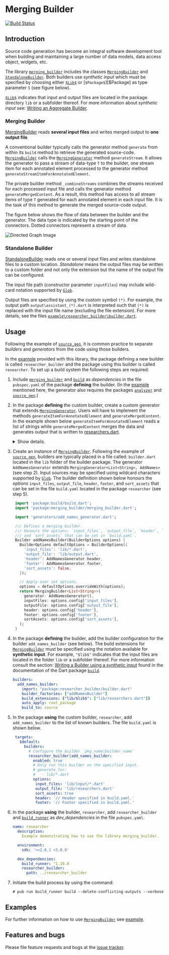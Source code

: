 
# Merging Builder
[![Build Status](https://travis-ci.com/simphotonics/merging_builder.svg?branch=master)](https://travis-ci.com/simphotonics/merging_builder)


## Introduction

Source code generation has become an integral software development tool when building and maintaining a large number of data models, data access object, widgets, etc.

The library [`merging_builder`][merging_builder] includes the classes
[`MergingBuilder`][MergingBuilder] and [`StandaloneBuilder`][StandaloneBuilder]. Both builders use *synthetic input* which must be specified
by choosing either [`$Lib$`][$Lib$] or [`$Package$`][$Package] as type parameter `S` (see figure below).

[`$Lib$`][$Lib$] indicates that input and output files are located in the package directory `lib` or a subfolder thereof. For more information
about *synthetic input* see:
[Writing an Aggregate Builder](https://github.com/dart-lang/build/blob/master/docs/writing_an_aggregate_builder.md#writing-the-builder-using-a-synthetic-input).

### Merging Builder

[MergingBuilder] reads **several input files** and writes merged output to **one output file**.

A conventional builder typically calls the generator method `generate` from within its `build` method to retrieve the generated source-code. [`MergingBuilder`][MergingBuilder] calls the [`MergingGenerator`][MergingGenerator] method `generateStream`. It allows the generator to pass a stream of data-type `T` to the builder, one stream item for each annotated element processed to the generator method `generateStreamItemForAnnotatedElement`.

The private builder method `_combineStreams` combines the streams received for each processed input file and calls the generator method `generateMergedContent`. As a result, this method has access to all stream items of type `T` generated for each annotated element in each input file. It is the task of this method to generate the merged source-code output.

The figure below shows the flow of data between the builder and the generator. The data type is indicated by the starting point of the connectors. Dotted connectors represent a stream of data.


![Directed Graph Image](https://raw.githubusercontent.com/simphotonics/merging_builder/master/images/merging_builder.svg?sanitize=true)

### Standalone Builder

[StandaloneBuilder] reads one or several input files and writes standalone files to a custom location.
*Standalone* means the output files may be written to a custom folder and not only the extension but the
name of the output file can be configured.

The input file path (constructor parameter `inputFiles`) may include
wild-card notation supported by [`Glob`][Glob].

Output files are specified by using the custom symbol
`(*)`. For example, the output path `output\assistant_(*).dart` is interpreted such that `(*)` is replaced with the input file name (excluding the file extension). For more details, see the files [`example\researcher_builder\builder.dart`][builder.dart].

## Usage

Following the example of [`source_gen`][source_gen], it is common practice to separate *builders* and *generators* from the code using those builders.

In the [example] provided with this library, the package defining a new builder is called `researcher_builder` and the package using this builder is called `researcher`. To set up a build system the following steps are required:

1. Include [`merging_builder`][merging_builder] and [`build`][build] as *dependencies* in the file `pubspec.yaml` of the package **defining** the builder. (In the [example] mentioned here, the generator also requires the packages [`analyzer`][analyzer] and [`source_gen`][source_gen].)

2. In the package **defining** the custom builder, create a custom generator that extends [`MergingGenerator`][MergingGenerator]. Users will have to implement the methods `generateItemForAnnotatedElement` and `generateMergedContent`. In the example shown below `generateItemForAnnotatedElement` reads a list of strings while `generateMergedContent` merges the data and generates output that is written to [researchers.dart].
   <details> <summary> Show details. </summary>

    ```Dart
    import 'dart:async';
    import 'package:analyzer/dart/element/element.dart';
    import 'package:build/src/builder/build_step.dart';
    import 'package:merging_builder/merging_builder.dart';
    import 'package:merging_builder/src/annotations/add_names.dart';
    import 'package:source_gen/source_gen.dart';
    import 'package:quote_buffer/quote_buffer.dart';

    /// Reads numbers from annotated classes and emits the sum.
    class AddNamesGenerator extends MergingGenerator<List<String>, AddNames> {
      /// Portion of source code included at the top of the generated file.
      /// Should be specified as header when constructing the merging builder.
      static String get header {
        return '/// Added names.';
      }

      /// Portion of source code included at the very bottom of the generated file.
      /// Should be specified as [footer] when constructing the merging builder.
      static String get footer {
        return '/// This is the footer.';
      }

      @override
      List<String> generateStreamItemForAnnotatedElement(
        Element element,
        ConstantReader annotation,
        BuildStep buildStep,
      ) {
        final List<String> result = [];
        if (element is ClassElement) {
          final nameObjects =
              element.getField('names')?.computeConstantValue()?.toListValue();
          if (nameObjects != null) {
            for (final nameObj in nameObjects) {
              result.add(nameObj.toStringValue());
            }
            return result;
          }
        }
        return null;
      }

      /// Returns merged content.
      @override
      FutureOr<String> generateMergedContent(Stream<List<String>> stream) async {
        final b = QuoteBuffer();
        int i = 0;
        final List<List<String>> allNames = [];
        // Iterate over stream:
        await for (final names in stream) {
          b.write('final name$i = [');
          b.writelnAllQ(names, separator2: ',');
          b.writeln('];');
          ++i;
          allNames.add(names);
        }

        b.writeln('');
        b.writeln('final List<List<String>> names = [');
        for (var names in allNames) {
          b.writeln('  [');
          b.writelnAllQ(names, separator2: ',');
          b.writeln('  ],');
        }
        b.writeln('];');
        return b.toString();
      }
    }
    ```

   </details>

3. Create an instance of [`MergingBuilder`][MergingBuilder]. Following the example of [`source_gen`][source_gen], builders are typically placed in a file called: `builder.dart` located in the `lib` folder of the builder package. The generator `AddNamesGenerator` extends `MergingGenerator<List<String>, AddNames>` (see step 2). Input sources may be specified using wildcard characters supported by [`Glob`][Glob]. The builder definition shown below honours the *options* `input_files`, `output_file`, `header`, `footer`,
and `sort_assets` that can be set in the file `build.yaml` located in the package `researcher` (see step 5).

    ```Dart
     import 'package:build/build.dart';
     import 'package:merging_builder/merging_builder.dart';

     import 'generators/add_names_generator.dart';

     /// Defines a merging builder.
     /// Honours the options: `input_files`, `output_file`, `header`, `footer`,
     /// and `sort_assets` that can be set in `build.yaml`.
     Builder addNamesBuilder(BuilderOptions options) {
       BuilderOptions defaultOptions = BuilderOptions({
         'input_files': 'lib/*.dart',
         'output_file': 'lib/output.dart',
         'header': AddNamesGenerator.header,
         'footer': AddNamesGenerator.footer,
         'sort_assets': false,
       });

       // Apply user set options.
       options = defaultOptions.overrideWith(options);
       return MergingBuilder<List<String>>(
         generator: AddNamesGenerator(),
         inputFiles: options.config['input_files'],
         outputFile: options.config['output_file'],
         header: options.config['header'],
         footer: options.config['footer'],
         sortAssets: options.config['sort_assets'],
       );
     }
    ```

4. In the package **defining** the builder, add the builder configuration for the builder `add_names_builder` (see below). The build extensions for
[`MergingBuilder`][MergingBuilder] must be specified using the notation available for **synthetic input**. For example, `"$lib$"` indicates that the
input files are located in the folder `lib` or a subfolder thereof.
For more information consult the section: [Writing a Builder using a synthetic input]
found in the documentation of the Dart package [`build`][build].

    ```Yaml
    builders:
      add_names_builder:
        import: "package:researcher_builder/builder.dart"
        builder_factories: ["addNamesBuilder"]
        build_extensions: {"lib/$lib$": ["lib/researchers.dart"]}
        auto_apply: root_package
        build_to: source
    ```

5. In the package **using** the custom builder, `researcher`, add `add_names_builder` to the list of known builders. The file `build.yaml` is shown below.

    ```Yaml
     targets:
       $default:
         builders:
           # Configure the builder `pkg_name|builder_name`
           researcher_builder|add_names_builder:
             enabled: true
             # Only run this builder on the specified input.
             # generate_for:
             #   - lib/*.dart
             options:
              input_files: 'lib/input/*.dart'
              output_file: 'lib/researchers.dart'
              sort_assets: true
              header: '// Header specified in build.yaml.'
              footer: '// Footer specified in build.yaml.'
    ```

6. In the package **using** the builder, `researcher`, add `researcher_builder` and [`build_runner`][build_runner] as *dev_dependencies* in the file `pubspec.yaml`.

    ```Yaml
    name: researcher
      description:
        Example demonstrating how to use the library merging_builder.

      environment:
        sdk: '>=2.8.1 <3.0.0'

      dev_dependencies:
        build_runner: ^1.10.0
        researcher_builder:
          path: ../researcher_builder
    ```

7. Initiate the build process by using the command:
   ```console
   # pub run build_runner build --delete-conflicting-outputs --verbose
   ```

## Examples

For further information on how to use [`MergingBuilder`][MergingBuilder] see [example].

## Features and bugs

Please file feature requests and bugs at the [issue tracker].

[issue tracker]: https://github.com/simphotonics/generic_reader/issues

[analyzer]: https://pub.dev/packages/analyzer

[build]: https://pub.dev/packages/build

[build_runner]: https://pub.dev/packages/build_runner

[builder.dart]: https://github.com/simphotonics/merging_builder/blob/master/example/researcher_builder/lib/builder.dart

[example]: example

[Generator]: https://pub.dev/documentation/source_gen/latest/source_gen/Generator-class.html

[GeneratorForAnnotation]: https://pub.dev/documentation/source_gen/latest/source_gen/GeneratorForAnnotation-class.html

[Glob]: https://pub.dev/packages/glob

[$Lib$]: https://pub.dev/documentation/merging_builder/latest/merging_builder/$Lib$-class.html

[MergingBuilder]: https://pub.dev/documentation/merging_builder/latest/merging_builder/MergingBuilder-class.html

[merging_builder]: https://pub.dev/packages/merging_builder

[MergingGenerator]: https://pub.dev/documentation/merging_builder/latest/merging_builder/MergingGenerator-class.html

[$Package$]: https://pub.dev/documentation/merging_builder/latest/merging_builder/$Package$-class.html

[researchers.dart]: https://github.com/simphotonics/merging_builder/blob/master/example/researcher/lib/researchers.dart

[source_gen]: https://pub.dev/packages/source_gen

[source_gen_test]: https://pub.dev/packages/source_gen_test

[StandaloneBuilder]: https://pub.dev/documentation/merging_builder/latest/merging_builder/StandaloneBuilder-class.html

[Writing a Builder using a synthetic input]: https://github.com/dart-lang/build/blob/master/docs/writing_an_aggregate_builder.md#writing-the-builder-using-a-synthetic-input
